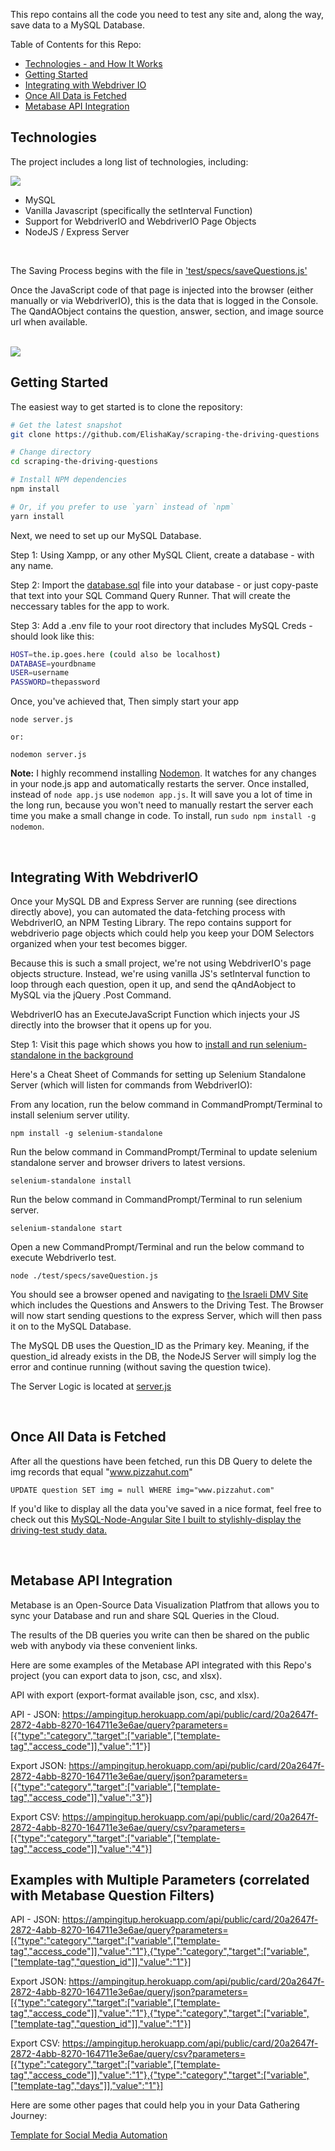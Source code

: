 
This repo contains all the code you need to test any site and, along the way, save data to a MySQL Database.

Table of Contents for this Repo:

- [Technologies - and How It Works](#technologies)
- [Getting Started](#getting-started)
- [Integrating with Webdriver IO](#integrating-with-webdriverio)
- [Once All Data is Fetched](#once-all-data-is-fetched)
- [Metabase API Integration](#metabase-api-integration)


Technologies
--------

The project includes a long list of technologies, including:

<img src="data-flow.png">

- MySQL
- Vanilla Javascript (specifically the setInterval Function)
- Support for WebdriverIO and WebdriverIO Page Objects
- NodeJS / Express Server 

<br>

The Saving Process begins with the file in <a href="https://github.com/ElishaKay/WebdriverIO-Automation/blob/master/test/specs/saveQuestions.js">'test/specs/saveQuestions.js'</a>

Once the JavaScript code of that page is injected into the browser (either manually or via WebdriverIO), this is the data that is logged in the Console. The QandAObject contains the question, answer, section, and image source url when available.

<br>

<img src="qAndA.PNG">

<br>

Getting Started
---------------

The easiest way to get started is to clone the repository:

```bash
# Get the latest snapshot
git clone https://github.com/ElishaKay/scraping-the-driving-questions

# Change directory
cd scraping-the-driving-questions

# Install NPM dependencies
npm install

# Or, if you prefer to use `yarn` instead of `npm`
yarn install

```

Next, we need to set up our MySQL Database.

Step 1: Using Xampp, or any other MySQL Client, create a database - with any name.

Step 2: Import the <a href="https://github.com/ElishaKay/scraping-the-driving-questions/blob/master/database.sql">database.sql</a> file into your database - or just copy-paste that text into your SQL Command Query Runner. That will create the neccessary tables for the app to work.

Step 3: Add a .env file to your root directory that includes MySQL Creds - should look like this:


```bash
HOST=the.ip.goes.here (could also be localhost)	
DATABASE=yourdbname
USER=username
PASSWORD=thepassword

```


Once, you've achieved that, Then simply start your app

```
node server.js 

or:

nodemon server.js
```


**Note:** I highly recommend installing [Nodemon](https://github.com/remy/nodemon).
It watches for any changes in your  node.js app and automatically restarts the
server. Once installed, instead of `node app.js` use `nodemon app.js`. It will
save you a lot of time in the long run, because you won't need to manually
restart the server each time you make a small change in code. To install, run
`sudo npm install -g nodemon`.

<br>


Integrating With WebdriverIO
---------------

Once your MySQL DB and Express Server are running (see directions directly above), you can automated the data-fetching process with WebdriverIO, an NPM Testing Library. The repo contains support for webdriverio page objects which could help you keep your DOM Selectors organized when your test becomes bigger.

Because this is such a small project, we're not using WebdriverIO's page objects structure. Instead, we're using vanilla JS's setInterval function to loop through each question, open it up, and send the qAndAobject to MySQL via the jQuery .Post Command.

WebdriverIO has an ExecuteJavaScript Function which injects your JS directly into the browser that it opens up for you.


Step 1: Visit this page which shows you how to <a href="http://www.webdriverjs.com/a-basic-example-for-webdriverio-test/">install and run selenium-standalone in the background</a>

Here's a Cheat Sheet of Commands for setting up Selenium Standalone Server (which will listen for commands from WebdriverIO):

From any location, run the below command in CommandPrompt/Terminal to install selenium server utility.
```
npm install -g selenium-standalone
```

Run the below command in CommandPrompt/Terminal to update selenium standalone server and browser drivers to latest versions.
```
selenium-standalone install
```

Run the below command in CommandPrompt/Terminal to run selenium server.
```
selenium-standalone start
```

Open a new CommandPrompt/Terminal and run the below command to execute WebdriverIo test.
```
node ./test/specs/saveQuestion.js
```

You should see a browser opened and navigating to <a href="http://tqen.mot.gov.il/know-your-vehicle/vehicles-motorcycles">the Israeli DMV Site</a> which includes the Questions and Answers to the Driving Test. The Browser will now start sending questions to the express Server, which will then pass it on to the MySQL Database.

The MySQL DB uses the Question_ID as the Primary key. Meaning, if the question_id already exists in the DB, the NodeJS Server will simply log the error and continue running (without saving the question twice).

The Server Logic is located at <a href="https://github.com/ElishaKay/scraping-the-driving-questions/blob/master/server.js>">server.js</a>

<br>

Once All Data is Fetched
---------------


After all the questions have been fetched, run this DB Query to delete the img records that equal "www.pizzahut.com"

```
UPDATE question SET img = null WHERE img="www.pizzahut.com"
```

If you'd like to display all the data you've saved in a nice format, feel free to check out this <a href="https://github.com/ElishaKay/driving-test-ebook-store">MySQL-Node-Angular Site I built to stylishly-display the driving-test study data.</a>

<br>

Metabase API Integration
---------------

Metabase is an Open-Source Data Visualization Platfrom that allows you to sync your Database and run and share SQL Queries in the Cloud.

The results of the DB queries you write can then be shared on the public web with anybody via these convenient links.

Here are some examples of the Metabase API integrated with this Repo's project (you can export data to json, csc, and xlsx).

API with export (export-format available json, csc, and xlsx).

API - JSON: https://ampingitup.herokuapp.com/api/public/card/20a2647f-2872-4abb-8270-164711e3e6ae/query?parameters=[{"type":"category","target":["variable",["template-tag","access_code"]],"value":"1"}]

Export JSON: https://ampingitup.herokuapp.com/api/public/card/20a2647f-2872-4abb-8270-164711e3e6ae/query/json?parameters=[{"type":"category","target":["variable",["template-tag","access_code"]],"value":"3"}]

Export CSV: https://ampingitup.herokuapp.com/api/public/card/20a2647f-2872-4abb-8270-164711e3e6ae/query/csv?parameters=[{"type":"category","target":["variable",["template-tag","access_code"]],"value":"4"}]

<h2>Examples with Multiple Parameters (correlated with Metabase Question Filters)</h2>

API - JSON: https://ampingitup.herokuapp.com/api/public/card/20a2647f-2872-4abb-8270-164711e3e6ae/query?parameters=[{"type":"category","target":["variable",["template-tag","access_code"]],"value":"1"},{"type":"category","target":["variable",["template-tag","question_id"]],"value":"1"}]

Export JSON: https://ampingitup.herokuapp.com/api/public/card/20a2647f-2872-4abb-8270-164711e3e6ae/query/json?parameters=[{"type":"category","target":["variable",["template-tag","access_code"]],"value":"1"},{"type":"category","target":["variable",["template-tag","question_id"]],"value":"1"}]

Export CSV: https://ampingitup.herokuapp.com/api/public/card/20a2647f-2872-4abb-8270-164711e3e6ae/query/csv?parameters=[{"type":"category","target":["variable",["template-tag","access_code"]],"value":"1"},{"type":"category","target":["variable",["template-tag","days"]],"value":"1"}]



Here are some other pages that could help you in your Data Gathering Journey:

<a href="https://medium.com/@acoyfellow/mass-linkedin-request-without-3rd-party-software-dff998aedd23">Template for Social Media Automation</a>
